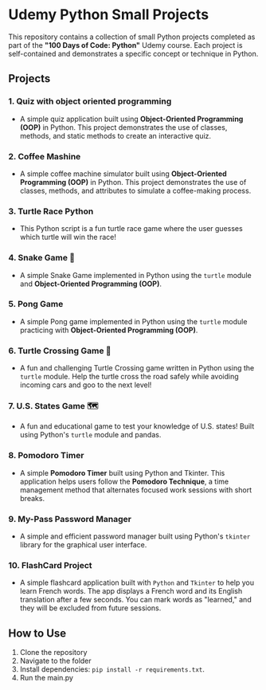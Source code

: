 # Udemy Python Small Projects

This repository contains a collection of small Python projects completed as part of the **"100 Days of Code: Python"** Udemy course. Each project is self-contained and demonstrates a specific concept or technique in Python.

## Projects

### 1. **Quiz with object oriented programming**

- A simple quiz application built using **Object-Oriented Programming (OOP)** in Python. This project demonstrates the use of classes, methods, and static methods to create an interactive quiz.

### 2. **Coffee Mashine**

- A simple coffee machine simulator built using **Object-Oriented Programming (OOP)** in Python. This project demonstrates the use of classes, methods, and attributes to simulate a coffee-making process.

### 3. **Turtle Race Python**

- This Python script is a fun turtle race game where the user guesses which turtle will win the race!

### 4. **Snake Game 🐍**

- A simple Snake Game implemented in Python using the `turtle` module and **Object-Oriented Programming (OOP)**.

### 5. **Pong Game**

- A simple Pong game implemented in Python using the `turtle` module practicing with **Object-Oriented Programming (OOP)**.

### 6. **Turtle Crossing Game 🐢**

- A fun and challenging Turtle Crossing game written in Python using the `turtle` module. Help the turtle cross the road safely while avoiding incoming cars and goo to the next level!

### 7. **U.S. States Game 🗺️**

- A fun and educational game to test your knowledge of U.S. states! Built using Python's `turtle` module and pandas.

### 8. **Pomodoro Timer**

- A simple **Pomodoro Timer** built using Python and Tkinter. This application helps users follow the **Pomodoro Technique**, a time management method that alternates focused work sessions with short breaks.

### 9. **My-Pass Password Manager**

- A simple and efficient password manager built using Python's `tkinter` library for the graphical user interface.

### 10. **FlashCard Project**

- A simple flashcard application built with `Python` and `Tkinter` to help you learn French words. The app displays a French word and its English translation after a few seconds. You can mark words as "learned," and they will be excluded from future sessions.

## How to Use

1. Clone the repository
2. Navigate to the folder
3. Install dependencies: `pip install -r requirements.txt`.
4. Run the main.py
